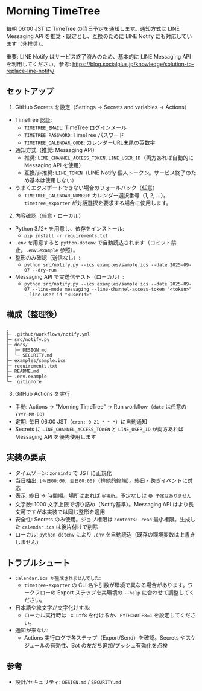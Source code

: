# Morning TimeTree

毎朝 06:00 JST に TimeTree の当日予定を通知します。通知方式は LINE Messaging API を推奨・既定とし、互換のために LINE Notify にも対応しています（非推奨）。

重要: LINE Notify はサービス終了済みのため、基本的に LINE Messaging API を利用してください。参考: https://blog.socialplus.jp/knowledge/solution-to-replace-line-notify/

## セットアップ

1) GitHub Secrets を設定（Settings → Secrets and variables → Actions）
- TimeTree 認証:
  - `TIMETREE_EMAIL`: TimeTree ログインメール
  - `TIMETREE_PASSWORD`: TimeTree パスワード
  - `TIMETREE_CALENDAR_CODE`: カレンダーURL末尾の英数字
- 通知方式（推奨: Messaging API）
  - 推奨: `LINE_CHANNEL_ACCESS_TOKEN`, `LINE_USER_ID`（両方あれば自動的に Messaging API を使用）
  - 互換/非推奨: `LINE_TOKEN`（LINE Notify 個人トークン。サービス終了のため基本は使用しない）
 - うまくエクスポートできない場合のフォールバック（任意）
   - `TIMETREE_CALENDAR_NUMBER`: カレンダー選択番号（1, 2, ...）。`timetree_exporter` が対話選択を要求する場合に使用します。

2) 内容確認（任意・ローカル）
- Python 3.12+ を用意し、依存をインストール:
  - `pip install -r requirements.txt`
- `.env` を用意すると `python-dotenv` で自動読込されます（コミット禁止。`.env.example` 参照）。
- 整形のみ確認（送信なし）:
  - `python src/notify.py --ics examples/sample.ics --date 2025-09-07 --dry-run`
- Messaging API で実送信テスト（ローカル）:
  - `python src/notify.py --ics examples/sample.ics --date 2025-09-07 --line-mode messaging --line-channel-access-token "<token>" --line-user-id "<userId>"`

## 構成（整理後）
```
.
├─ .github/workflows/notify.yml
├─ src/notify.py
├─ docs/
│  ├─ DESIGN.md
│  └─ SECURITY.md
├─ examples/sample.ics
├─ requirements.txt
├─ README.md
├─ .env.example
└─ .gitignore
```

3) GitHub Actions を実行
- 手動: Actions → "Morning TimeTree" → Run workflow（`date` は任意の `YYYY-MM-DD`）
- 定期: 毎日 06:00 JST（`cron: 0 21 * * *`）に自動通知
- Secrets に `LINE_CHANNEL_ACCESS_TOKEN` と `LINE_USER_ID` が両方あれば Messaging API を優先使用します

## 実装の要点
- タイムゾーン: `zoneinfo` で JST に正規化
- 当日抽出: `[今日00:00, 翌日00:00)`（排他的終端）。終日・跨ぎイベントに対応
- 表示: 終日 → 時間順。場所はあれば `＠場所`。予定なしは `🟢 予定はありません`
- 文字数: 1000 文字上限で切り詰め（Notify基準）。Messaging API はより長文可ですが本実装では同じ整形を適用
- 安全性: Secrets のみ使用。ジョブ権限は `contents: read` 最小権限。生成した `calendar.ics` は後片付けで削除
- ローカル: `python-dotenv` により `.env` を自動読込（既存の環境変数は上書きしません）

## トラブルシュート
- `calendar.ics が生成されませんでした`:
  - `timetree-exporter` の CLI 名や引数が環境で異なる場合があります。ワークフローの Export ステップを実環境の `--help` に合わせて調整してください。
- 日本語や絵文字が文字化けする:
  - ローカル実行時は `-X utf8` を付けるか、`PYTHONUTF8=1` を設定してください。
- 通知が来ない:
  - Actions 実行ログで各ステップ（Export/Send）を確認。Secrets やスケジュールの有効性、Bot の友だち追加/プッシュ有効化を点検

## 参考
- 設計/セキュリティ: `DESIGN.md` / `SECURITY.md`
